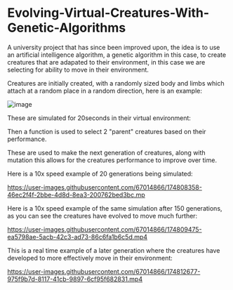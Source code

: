 # Evolving-Virtual-Creatures-With-Genetic-Algorithms

A university project that has since been improved upon, the idea is to use an artificial intelligence algorithm, a genetic algorithm in this case, to create creatures that are adapated to their environment, in this case we are selecting for ability to move in their environment.

Creatures are initially created, with a randomly sized body and limbs which attach at a random place in a random direction, here is an example:

![image](https://user-images.githubusercontent.com/67014866/173051050-c7986080-1fc8-49e1-bcf0-b7a90f5646cf.png)

These are simulated for 20seconds in their virtual environment:

Then a function is used to select 2 "parent" creatures based on their performance.

These are used to make the next generation of creatures, along with mutation this allows for the creatures performance to improve over time.

Here is a 10x speed example of 20 generations being simulated:

https://user-images.githubusercontent.com/67014866/174808358-46ec2f4f-2bbe-4d8d-8ea3-200762bed3bc.mp

Here is a 10x speed example of the same simulation after 150 generations, as you can see the creatures have evolved to move much further:

https://user-images.githubusercontent.com/67014866/174809475-ea5798ae-5acb-42c3-ad73-86c6fa1b6c5d.mp4

This is a real time example of a later generation where the creatures have developed to more effectively move in their environment:

https://user-images.githubusercontent.com/67014866/174812677-975f9b7d-8117-41cb-9897-6cf95f682831.mp4

